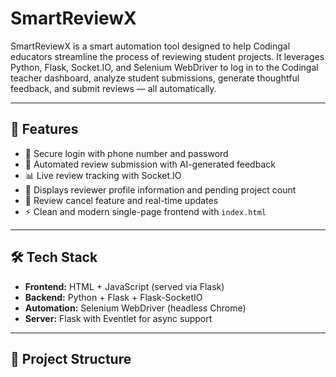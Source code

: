 # SmartReviewX

SmartReviewX is a smart automation tool designed to help Codingal educators streamline the process of reviewing student projects. It leverages Python, Flask, Socket.IO, and Selenium WebDriver to log in to the Codingal teacher dashboard, analyze student submissions, generate thoughtful feedback, and submit reviews — all automatically.

---

## 🚀 Features

- 🔐 Secure login with phone number and password
- 🤖 Automated review submission with AI-generated feedback
- 📊 Live review tracking with Socket.IO
- 👤 Displays reviewer profile information and pending project count
- 🧼 Review cancel feature and real-time updates
- ⚡ Clean and modern single-page frontend with `index.html`

---

## 🛠️ Tech Stack

- **Frontend:** HTML + JavaScript (served via Flask)
- **Backend:** Python + Flask + Flask-SocketIO
- **Automation:** Selenium WebDriver (headless Chrome)
- **Server:** Flask with Eventlet for async support

---

## 📂 Project Structure

